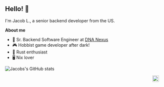 ## Hello! 👋
I'm Jacob L., a senior backend developer from the US.

**About me**

- 💼 Sr. Backend Software Engineer at [DNA Nexus]([https://www.bayer.com/en/agriculture](https://www.dnanexus.com/))
- 🎮 Hobbist game developer after dark!
- 🦀 Rust enthusiast
- 🖥️ Nix lover

![Jacobs's GitHub stats](https://github-readme-stats.vercel.app/api?username=n16hth4wkk&show_icons=true)

<a href="https://twitter.com/jacob_lecoq">
  <img align="right" alt="Jacob LeCoq | Twitter" width="21px" src="https://raw.githubusercontent.com/n16hth4wkk/n16hth4wkk/master/assets/twitter.svg" />
</a>

